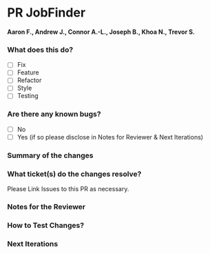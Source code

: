 # PR JobFinder
**Aaron F., Andrew J., Connor A.-L., Joseph B., Khoa N., Trevor S.**

### What does this do?

- [ ] Fix
- [ ] Feature
- [ ] Refactor
- [ ] Style
- [ ] Testing

### Are there any known bugs?

- [ ] No
- [ ] Yes (if so please disclose in Notes for Reviewer & Next Iterations)

### Summary of the changes



### What ticket(s) do the changes resolve?

Please Link Issues to this PR as necessary.

### Notes for the Reviewer



### How to Test Changes?



### Next Iterations
